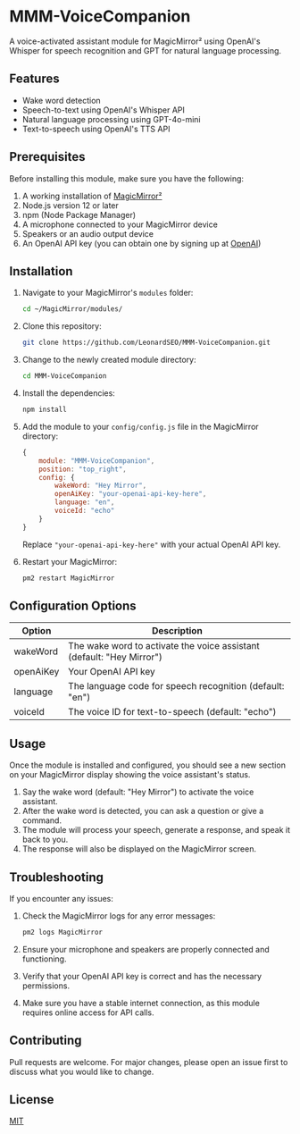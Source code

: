 # MMM-VoiceCompanion

A voice-activated assistant module for MagicMirror² using OpenAI's Whisper for speech recognition and GPT for natural language processing.

## Features

- Wake word detection
- Speech-to-text using OpenAI's Whisper API
- Natural language processing using GPT-4o-mini
- Text-to-speech using OpenAI's TTS API

## Prerequisites

Before installing this module, make sure you have the following:

1. A working installation of [MagicMirror²](https://github.com/MichMich/MagicMirror)
2. Node.js version 12 or later
3. npm (Node Package Manager)
4. A microphone connected to your MagicMirror device
5. Speakers or an audio output device
6. An OpenAI API key (you can obtain one by signing up at [OpenAI](https://openai.com))

## Installation

1. Navigate to your MagicMirror's `modules` folder:
    ```bash
    cd ~/MagicMirror/modules/
    ```

2. Clone this repository:
    ```bash
    git clone https://github.com/LeonardSEO/MMM-VoiceCompanion.git
    ```

3. Change to the newly created module directory:
    ```bash
    cd MMM-VoiceCompanion
    ```

4. Install the dependencies:
    ```bash
    npm install
    ```

5. Add the module to your `config/config.js` file in the MagicMirror directory:
    ```javascript
    {
        module: "MMM-VoiceCompanion",
        position: "top_right",
        config: {
            wakeWord: "Hey Mirror",
            openAiKey: "your-openai-api-key-here",
            language: "en",
            voiceId: "echo"
        }
    }
    ```
   Replace `"your-openai-api-key-here"` with your actual OpenAI API key.

6. Restart your MagicMirror:
    ```bash
    pm2 restart MagicMirror
    ```

## Configuration Options

| Option      | Description                                                |
|-------------|------------------------------------------------------------|
| wakeWord    | The wake word to activate the voice assistant (default: "Hey Mirror") |
| openAiKey   | Your OpenAI API key                                       |
| language    | The language code for speech recognition (default: "en")  |
| voiceId     | The voice ID for text-to-speech (default: "echo")         |

## Usage

Once the module is installed and configured, you should see a new section on your MagicMirror display showing the voice assistant's status.

1. Say the wake word (default: "Hey Mirror") to activate the voice assistant.
2. After the wake word is detected, you can ask a question or give a command.
3. The module will process your speech, generate a response, and speak it back to you.
4. The response will also be displayed on the MagicMirror screen.

## Troubleshooting

If you encounter any issues:

1. Check the MagicMirror logs for any error messages:
    ```bash
    pm2 logs MagicMirror
    ```

2. Ensure your microphone and speakers are properly connected and functioning.
3. Verify that your OpenAI API key is correct and has the necessary permissions.
4. Make sure you have a stable internet connection, as this module requires online access for API calls.

## Contributing

Pull requests are welcome. For major changes, please open an issue first to discuss what you would like to change.

## License

[MIT](https://github.com/LeonardSEO/MMM-VoiceCompanion/blob/main/LICENSE)
